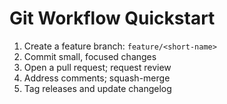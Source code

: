# Git Workflow Quickstart

1. Create a feature branch: `feature/<short-name>`
2. Commit small, focused changes
3. Open a pull request; request review
4. Address comments; squash-merge
5. Tag releases and update changelog
